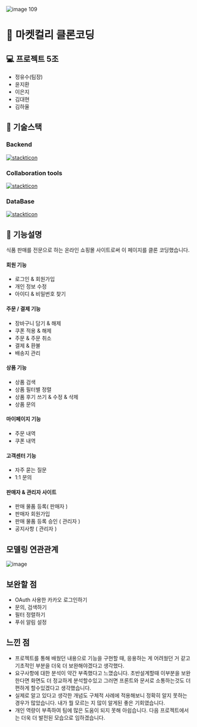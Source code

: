 ![image 109](https://github.com/Jeongyusu/market-kurly-server/assets/98313279/3ee4d3d5-5817-49aa-9269-3a5560f07b04)
# 📌 마켓컬리 클론코딩
## 💻 프로젝트 5조
+ 정유수(팀장)
+ 윤지환
+ 이은지
+ 김대현
+ 김하율
  
## 🔗 기술스택
### Backend  
[![stackticon](https://firebasestorage.googleapis.com/v0/b/stackticon-81399.appspot.com/o/images%2F1699941393734?alt=media&token=d230a868-64f1-433b-8ad0-6de2b3258c44)](https://github.com/msdio/stackticon)

### Collaboration tools
[![stackticon](https://firebasestorage.googleapis.com/v0/b/stackticon-81399.appspot.com/o/images%2F1699941657108?alt=media&token=f9366757-a334-48ca-936a-2cea3d95b44f)](https://github.com/msdio/stackticon)

### DataBase
[![stackticon](https://firebasestorage.googleapis.com/v0/b/stackticon-81399.appspot.com/o/images%2F1699941741948?alt=media&token=7ec6f7e8-ca8a-48d7-93a0-907d8044efa6)](https://github.com/msdio/stackticon)

## 📓 기능설명
식품 판매를 전문으로 하는 온라인 쇼핑몰 사이트로써 이 페이지를 클론 코딩했습니다.

#### 회원 기능 
* 로그인 & 회원가입
* 개인 정보 수정
* 아이디 & 비밀번호 찾기

#### 주문 / 결제 기능
* 장바구니 담기 & 해제
* 쿠폰 적용 & 해제
* 주문 & 주문 취소
* 결제 & 환불
* 배송지 관리

#### 상품 기능
* 상품 검색
* 상품 필터별 정렬
* 상품 후기 쓰기 & 수정 & 삭제
* 상품 문의

#### 마이페이지 기능
* 주문 내역
* 쿠폰 내역

#### 고객센터 기능
* 자주 묻는 질문
* 1:1 문의

#### 판매자 & 관리자 사이트
* 판매 물품 등록( 판매자 )
* 판매자 회원가입
* 판매 물품 등록 승인 ( 관리자 )
* 공지사항 ( 관리자 )

## 모델링 연관관계
![image](https://github.com/Jeongyusu/market-kurly-server/assets/98313279/4ec2d52c-61a5-48c0-afa1-d53060abb6c4)

## 보완할 점 
* OAuth 사용한 카카오 로그인하기
* 문의, 검색하기
* 필터 정렬하기
* 푸쉬 알림 설정

## 느낀 점
* 프로젝트를 통해 배웠던 내용으로 기능을 구현할 때, 응용하는 게 어려웠던 거 같고 기초적인 부분을 더욱 더 보완해야겠다고 생각했다.
* 요구사항에 대한 분석이 약간 부족했다고 느꼈습니다.  초반설계할때 이부분을 보완한다면 화면도 더 정교하게 분석할수있고 그러면 프론트와 문서로 소통하는것도 더 편하게 할수있겠다고 생각했습니다.
* 실제로 알고 있다고 생각한 개념도 구체적 사례에 적용해보니 정확히 알지 못하는 경우가 많았습니다. 내가 뭘 모르는 지 많이 알게된 좋은 기회였습니다.
* 개인 역량이 부족하여 팀에 많은 도움이 되지 못해 아쉽습니다. 다음 프로젝트에서는 더욱 더 발전된 모습으로 임하겠습니다.

